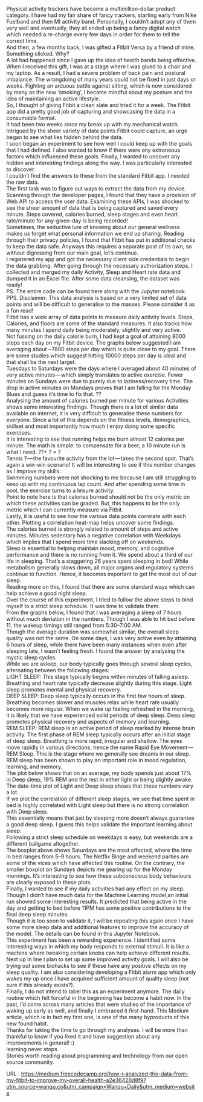   Physical activity trackers have become a multimillion-dollar product category. I have had my fair share of fancy trackers, starting early from Nike Fuelband and then MI activity band. Personally, I couldn’t adopt any of them very well and eventually, they all ended up being a fancy digital watch which needed a re-charge every few days in order for them to tell the correct time.  
    And then, a few months back, I was gifted a Fitbit Versa by a friend of mine. Something clicked. Why?  
    A lot had happened since I gave up the idea of health bands being effective. When I received this gift, I was at a stage where I was glued to a chair and my laptop. As a result, I had a severe problem of back pain and postural imbalance. The wrongdoing of many years could not be fixed in just days or weeks. Fighting an arduous battle against sitting, which is now considered by many as the new ‘smoking’, I became mindful about my posture and the idea of maintaining an active lifestyle.  
    So, I thought of giving Fitbit a clean slate and tried it for a week. The Fitbit app did a pretty good job of capturing and showcasing the data in a consumable format.  
    It had been two weeks since my break up with my mechanical watch. Intrigued by the sheer variety of data points Fitbit could capture, an urge began to see what lies hidden behind the data.  
    I soon began an experiment to see how well I could keep up with the goals that I had defined. I also wanted to know if there were any extraneous factors which influenced these goals. Finally, I wanted to uncover any hidden and interesting findings along the way. I was particularly interested to discover:  
    I couldn’t find the answers to these from the standard Fitbit app. I needed the raw data.  
    The first task was to figure out ways to extract the data from my device. Scanning through the developer pages, I found that they have a provision of Web API to access the user data. Examining these APIs, I was shocked to see the sheer amount of data that is being captured and saved every minute. Steps covered, calories burned, sleep stages and even heart rate/minute for any-given-day is being recorded!  
    Sometimes, the seductive lure of knowing about our general wellness makes us forget what personal information we end up sharing. Reading through their privacy policies, I found that Fitbit has put in additional checks to keep the data safe. Anyways this requires a separate post of its own, so without digressing from our main goal, let’s continue.  
    I registered my app and got the necessary client side credentials to begin the data grabbing. After going through the necessary authorization steps, I collected and merged my daily Activity, Sleep and Heart rate data and dumped it in an Excel file. After some data cleansing, the dataset was ready!  
    PS. The entire code can be found here along with the Jupyter notebook.  
    PPS. Disclaimer: This data analysis is based on a very limited set of data points and will be difficult to generalise to the masses. Please consider it as a fun read!  
    Fitbit has a wide array of data points to measure daily activity levels. Steps, Calories, and floors are some of the standard measures. It also tracks how many minutes I spend daily being moderately, slightly and very active.  
    Not fussing on the daily calorie burn, I had kept a goal of attaining 8000 steps each day on my Fitbit device. The graphs below suggested I am averaging about ~7800 steps per day which is quite close to my goal. There are some studies which suggest hitting 10000 steps per day is ideal and that shall be the next target.  
    Tuesdays to Saturdays were the days where I averaged about 40 minutes of very active minutes — which simply translates to active exercise. Fewer minutes on Sundays were due to purely due to laziness/recovery time. The drop in active minutes on Mondays proves that I am falling for the Monday Blues and guess it’s time to fix that. ??  
    Analysing the amount of calories burned per minute for various Activities shows some interesting findings. Though there is a lot of similar data available on internet, it is very difficult to generalise these numbers for everyone. Since a lot of this depends on the fitness levels, demographics, skillset and most importantly how much I enjoy doing some specific exercises.  
    It is interesting to see that running helps me burn almost 12 calories per minute. The math is simple: to compensate for a beer, a 10 minute run is what I need. ??‍+ ? = ?  
    Tennis ? — the favourite activity from the lot — takes the second spot. That’s again a win-win scenario! It will be interesting to see if this number changes as I improve my skills.  
    Swimming numbers were not shocking to me because I am still struggling to keep up with my continuous lap count. And after spending some time in pool, the exercise turns to a leisure activity.  
    Point to note here is that calories burned should not be the only metric on which these activities can be graded. But, this happens to be the only metric which I can currently measure via Fitbit.  
    Lastly, it is useful to see how the various data points correlate with each other. Plotting a correlation heat-map helps uncover some findings.  
    The calories burned is strongly related to amount of steps and active minutes. Minutes sedentary has a negative correlation with Weekdays which implies that I spend more time slacking off on weekends.  
    Sleep is essential to helping maintain mood, memory, and cognitive performance and there is no running from it. We spend about a third of our life in sleeping. That’s a staggering 26 years spent sleeping in bed! While metabolism generally slows down, all major organs and regulatory systems continue to function. Hence, it becomes important to get the most out of our sleep.  
    Reading more on this, I found that there are some standard ways which can help achieve a good night sleep.  
    Over the course of this experiment, I tried to follow the above steps to bind myself to a strict sleep schedule. It was time to validate them.  
    From the graphs below, I found that I was averaging a sleep of 7 hours without much deviation in the numbers. Though I was able to hit bed before 11, the wakeup timings still ranged from 5:30–7:00 AM.  
    Though the average duration was somewhat similar, the overall sleep quality was not the same. On some days, I was very active even by attaining 6 hours of sleep, while there have been many instances when even after sleeping late, I wasn’t feeling fresh. I found the answer by analysing the mystic sleep cycles.  
    While we are asleep, our body typically goes through several sleep cycles, alternating between the following stages:  
    LIGHT SLEEP: This stage typically begins within minutes of falling asleep. Breathing and heart rate typically decrease slightly during this stage. Light sleep promotes mental and physical recovery.  
    DEEP SLEEP: Deep sleep typically occurs in the first few hours of sleep. Breathing becomes slower and muscles relax while heart rate usually becomes more regular. When we wake up feeling refreshed in the morning, it is likely that we have experienced solid periods of deep sleep. Deep sleep promotes physical recovery and aspects of memory and learning.  
    REM SLEEP: REM sleep is an active period of sleep marked by intense brain activity. The first phase of REM sleep typically occurs after an initial stage of deep sleep. Breathing is more rapid, irregular and shallow. The eyes move rapidly in various directions, hence the name Rapid Eye Movement — REM Sleep. This is the stage where we generally see dreams in our sleep. REM sleep has been shown to play an important role in mood regulation, learning, and memory.  
    The plot below shows that on an average, my body spends just about 17% in Deep sleep, 19% REM and the rest in either light or being slightly awake. The date-time plot of Light and Deep sleep shows that these numbers vary a lot.  
    If we plot the correlation of different sleep stages, we see that time spent in bed is highly correlated with Light sleep but there is no strong correlation with Deep sleep.  
    This essentially means that just by sleeping more doesn’t always guarantee a good deep sleep. I guess this helps validate the important learning about sleep:  
    Following a strict sleep schedule on weekdays is easy, but weekends are a different ballgame altogether.  
    The boxplot above shows Saturdays are the most affected, where the time in bed ranges from 5–9 hours. The Netflix Binge and weekend parties are some of the vices which have affected this routine. On the contrary, the smaller boxplot on Sundays depicts me gearing up for the Monday mornings. It’s interesting to see how these subconscious body behaviours are clearly exposed in these plots.  
    Finally, I wanted to see if my daily activities had any effect on my sleep. Though I didn’t have much data for the Machine Learning model,an initial run showed some interesting results. It predicted that being active in the day and getting to bed before 11PM has some positive contributions to the final deep sleep minutes.  
    Though it is too soon to validate it, I will be repeating this again once I have some more sleep data and additional features to improve the accuracy of the model. The details can be found in this Jupyter Notebook.  
    This experiment has been a rewarding experience. I identified some interesting ways in which my body responds to external stimuli. It is like a machine where tweaking certain knobs can help achieve different results.  
    Next up in line I plan to set up some improved activity goals. I will also be trying out some biohacks to see if these have any positive effects on my sleep quality. I am also considering developing a Fitbit alarm app which only wakes my up once I have acquired sufficient amount of quality sleep (not sure if this already exists?).  
    Finally, I do not intend to label this as an experiment anymore. The daily routine which felt forceful in the beginning has become a habit now. In the past, I’d come across many articles that were studies of the importance of waking up early as well, and finally I embraced it first-hand. This Medium article, which is in fact my first one, is one of the many byproducts of this new found habit.  
    Thanks for taking the time to go through my analyses. I will be more than thankful to know if you liked it and have suggestion about any improvements in general! :)  
    learning never stops  
    Stories worth reading about programming and technology from our open source community.  
    
  URL : https://medium.freecodecamp.org/how-i-analyzed-the-data-from-my-fitbit-to-improve-my-overall-health-a2e36426d8f9?utm_source=wanqu.co&utm_campaign=Wanqu+Daily&utm_medium=website